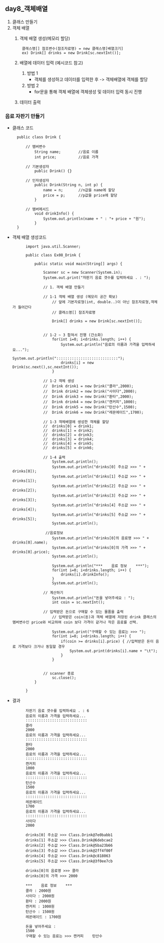 ## day8_객체배열

1. 클래스 만들기
2. 객체 배열
    1. 객체 배열 생성(메모리 할당)

            클래스명[] 참조변수(참조자료명) = new 클래스명[배열크기]
            ex) Drink[] drinks = new Drink[sc.nextInt()];
    
    2. 배열에 데이터 입력 (예시코드 참고)
        1. 방법 1
            - 객체를 생성하고 데이터를 입력한 후 -> 객체배열에 객체를 할당
        2. 방법 2
            - for문을 통해 객체 배열에 객체생성 및 데이터 입력 동시 진행

    3. 데이터 출력


### 음료 자판기 만들기

- 클래스 코드

        public class Drink {

            // 멤버변수
                String name;		//음료 이름
                int price;			//음료 가격

            // 기본생성자
                public Drink() {}

            // 인자생성자
                public Drink(String n, int p) {
                    name = n;		//n값을 name에 할당
                    price = p;		//p값을 price에 할당
                }

            // 멤버메서드
                void drinkInfo() {
                    System.out.println(name + " : "+ price + "원");
                }        
        }

- 객체 배열 생성코드

            import java.util.Scanner;

            public class Ex08_Drink {

                public static void main(String[] args) {

                    Scanner sc = new Scanner(System.in);
                    System.out.print("자판기 음료 갯수를 입력하세요 . : ");

                    // 1. 객체 배열 만들기

                    // 1-1 객체 배열 생성 (메모리 공간 확보)
                        // 앞에 기본자료형(int, double..)이 아닌 참조자료형,객체가 들어간다
                        // 클래스명[] 참조자료명 

                        Drink[] drinks = new Drink[sc.nextInt()];


                    // 1-2 ~ 3 합쳐서 진행 (간소화)
                        for(int i=0; i<drinks.length; i++) {
                            System.out.println("음료의 이름과 가격을 입력하세요...");
                            System.out.println("::::::::::::::::::::::::::::");
                            drinks[i] = new Drink(sc.next(),sc.nextInt());
                        }

                    // 1-2 객체 생성
                    //	Drink drink1 = new Drink("콜라",2000);
                    //	Drink drink2 = new Drink("사이다",2000);
                    //	Drink drink3 = new Drink("환타",2000);
                    //	Drink drink4 = new Drink("캔커피",1000);
                    //	Drink drink5 = new Drink("탄산수",1500);
                    //	Drink drink6 = new Drink("레몬에이드",1700);

                    // 1-3 객체배열에 생성한 객체를 할당
                    //	drinks[0] = drink1;
                    //	drinks[1] = drink2;
                    //	drinks[2] = drink3;
                    //	drinks[3] = drink4;
                    //	drinks[4] = drink5;
                    //	drinks[5] = drink6;

                    // 1-4 출력
                        System.out.println();
                        System.out.println("drinks[0] 주소값 >>> " + drinks[0]);
                        System.out.println("drinks[1] 주소값 >>> " + drinks[1]);
                        System.out.println("drinks[2] 주소값 >>> " + drinks[2]);
                        System.out.println("drinks[3] 주소값 >>> " + drinks[3]);
                        System.out.println("drinks[4] 주소값 >>> " + drinks[4]);
                        System.out.println("drinks[5] 주소값 >>> " + drinks[5]);
                        System.out.println();

                     //음료정보                    
                        System.out.println("drinks[0]의 음료명 >>> " + drinks[0].name);
                        System.out.println("drinks[0]의 가격 >>> " + drinks[0].price);
                        System.out.println();

                        System.out.println("***    음료 정보    ***");
                        for(int i=0; i<drinks.length; i++) {
                            drinks[i].drinkInfo();
                        }
                        System.out.println();

                    // 계산하기
                        System.out.println("돈을 넣어주세요 : ");
                        int coin = sc.nextInt();

                    // 입력받은 돈으로 구매할 수 있는 물품을 출력
                        // 입력받은 coin(돈)과 객체 배열에 저장된 drink 클래스의 멤버변수인 price와 비교하여 coin 보다 가격이 같거나 작은 음료를 선택.

                        System.out.print("구매할 수 있는 음료는 >>> ");
                        for(int i=0; i<drinks.length; i++) {
                            if(coin >= drinks[i].price) { //입력받은 돈이 음료 가격보다 크거나 동일할 경우
                                System.out.print(drinks[i].name + "\t");
                            }
                        }


                    // scanner 종료
                        sc.close();
                }

            }


- 결과

            자판기 음료 갯수를 입력하세요 . : 6
            음료의 이름과 가격을 입력하세요...
            ::::::::::::::::::::::::::::
            콜라
            2000
            음료의 이름과 가격을 입력하세요...
            ::::::::::::::::::::::::::::
            환타
            2000
            음료의 이름과 가격을 입력하세요...
            ::::::::::::::::::::::::::::
            캔커피
            1000
            음료의 이름과 가격을 입력하세요...
            ::::::::::::::::::::::::::::
            탄산수
            1500
            음료의 이름과 가격을 입력하세요...
            ::::::::::::::::::::::::::::
            레몬에이드
            1700
            음료의 이름과 가격을 입력하세요...
            ::::::::::::::::::::::::::::
            사이다
            2000

            drinks[0] 주소값 >>> Class.Drink@7e0babb1
            drinks[1] 주소값 >>> Class.Drink@6debcae2
            drinks[2] 주소값 >>> Class.Drink@5ba23b66
            drinks[3] 주소값 >>> Class.Drink@2ff4f00f
            drinks[4] 주소값 >>> Class.Drink@c818063
            drinks[5] 주소값 >>> Class.Drink@3f0ee7cb

            drinks[0]의 음료명 >>> 콜라
            drinks[0]의 가격 >>> 2000

            ***    음료 정보    ***
            콜라 : 2000원
            사이다 : 2000원
            환타 : 2000원
            캔커피 : 1000원
            탄산수 : 1500원
            레몬에이드 : 1700원

            돈을 넣어주세요 : 
            1500
            구매할 수 있는 음료는 >>> 캔커피	탄산수	
